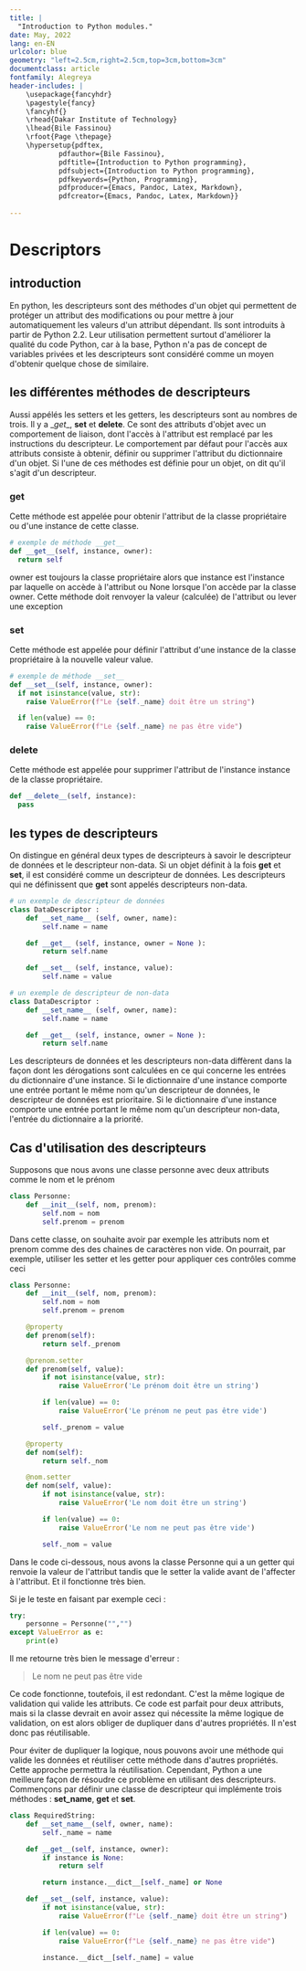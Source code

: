 ```yaml
---
title: |
  "Introduction to Python modules."
date: May, 2022
lang: en-EN
urlcolor: blue
geometry: "left=2.5cm,right=2.5cm,top=3cm,bottom=3cm"
documentclass: article
fontfamily: Alegreya
header-includes: |
    \usepackage{fancyhdr}
    \pagestyle{fancy}
    \fancyhf{}
    \rhead{Dakar Institute of Technology}
    \lhead{Bile Fassinou}
    \rfoot{Page \thepage}
    \hypersetup{pdftex,
            pdfauthor={Bile Fassinou},
            pdftitle={Introduction to Python programming},
            pdfsubject={Introduction to Python programming},
            pdfkeywords={Python, Programming},
            pdfproducer={Emacs, Pandoc, Latex, Markdown},
            pdfcreator={Emacs, Pandoc, Latex, Markdown}}
    
---
```


# Descriptors
## introduction
En python, les descripteurs sont des méthodes d'un objet qui permettent de protéger un attribut des modifications ou pour mettre à jour automatiquement les valeurs d'un attribut dépendant. Ils sont introduits à partir de Python 2.2. Leur utilisation permettent surtout d'améliorer la qualité du code Python, car à la base, Python n'a pas de concept de variables privées et les descripteurs sont considéré comme un moyen d'obtenir quelque chose de similaire.

## les différentes méthodes de descripteurs
Aussi appélés les setters et les getters, les descripteurs sont au nombres de trois. Il y a \__get__\, __set__ et __delete__.
Ce sont des attributs d'objet avec un comportement de liaison, dont l'accès à l'attribut est remplacé par les instructions du descripteur. Le comportement par défaut pour l'accès aux attributs consiste à obtenir, définir ou supprimer l'attribut du dictionnaire d'un objet. Si l'une de ces méthodes est définie pour un objet, on dit qu'il s'agit d'un descripteur.

### __get__
Cette méthode est appelée pour obtenir l'attribut de la classe propriétaire ou d'une instance de cette classe. 

```python
# exemple de méthode __get__
def __get__(self, instance, owner):
  return self 
```
owner est toujours la classe propriétaire alors que instance est l'instance par laquelle on accède à l'attribut ou None lorsque l'on accède par la classe owner. Cette méthode doit renvoyer la valeur (calculée) de l'attribut ou lever une exception 

### __set__
Cette méthode est appelée pour définir l'attribut d'une instance de la classe propriétaire à la nouvelle valeur value.

```python
# exemple de méthode __set__
def __set__(self, instance, owner):
  if not isinstance(value, str):
    raise ValueError(f"Le {self._name} doit être un string")

  if len(value) == 0:
    raise ValueError(f"Le {self._name} ne pas être vide")
```

### __delete__
Cette méthode est appelée pour supprimer l'attribut de l'instance instance de la classe propriétaire.

```python
def __delete__(self, instance):
  pass

```

## les types de descripteurs
On distingue en général deux types de descripteurs à savoir le descripteur de données et le descripteur non-data. Si un objet définit à la fois __get__ et __set__, il est considéré comme un descripteur de données. Les descripteurs qui ne définissent que __get__ sont appelés descripteurs non-data. 

```python
# un exemple de descripteur de données
class DataDescriptor : 
    def __set_name__ (self, owner, name): 
        self.name = name 

    def __get__ (self, instance, owner = None ): 
        return self.name 

    def __set__ (self, instance, value): 
        self.name = value
```

```python
# un exemple de descripteur de non-data
class DataDescriptor : 
    def __set_name__ (self, owner, name): 
        self.name = name 

    def __get__ (self, instance, owner = None ): 
        return self.name 
```
Les descripteurs de données et les descripteurs non-data diffèrent dans la façon dont les dérogations sont calculées en ce qui concerne les entrées du dictionnaire d'une instance. Si le dictionnaire d'une instance comporte une entrée portant le même nom qu'un descripteur de données, le descripteur de données est prioritaire. Si le dictionnaire d'une instance comporte une entrée portant le même nom qu'un descripteur non-data, l'entrée du dictionnaire a la priorité.

## Cas d'utilisation des descripteurs
Supposons que nous avons une classe personne avec deux attributs comme le nom et le prénom

```python
class Personne:
    def __init__(self, nom, prenom):
        self.nom = nom
        self.prenom = prenom
```
Dans cette classe, on souhaite avoir par exemple les attributs nom et prenom comme des des chaines de caractères non vide. On pourrait, par exemple, utiliser les setter et les getter pour appliquer ces contrôles comme ceci

```python
class Personne:
    def __init__(self, nom, prenom):
        self.nom = nom
        self.prenom = prenom

    @property
    def prenom(self):
        return self._prenom

    @prenom.setter
    def prenom(self, value):
        if not isinstance(value, str):
            raise ValueError('Le prénom doit être un string')

        if len(value) == 0:
            raise ValueError('Le prénom ne peut pas être vide')

        self._prenom = value

    @property
    def nom(self):
        return self._nom

    @nom.setter
    def nom(self, value):
        if not isinstance(value, str):
            raise ValueError('Le nom doit être un string')

        if len(value) == 0:
            raise ValueError('Le nom ne peut pas être vide')

        self._nom = value
```
Dans le code ci-dessous, nous avons la classe Personne qui a un getter qui renvoie la valeur de l'attribut tandis que le setter la valide avant de l'affecter à l'attribut. Et il fonctionne très bien. 

Si je le teste en faisant par exemple ceci : 

```python
try:
    personne = Personne("","")
except ValueError as e:
    print(e)
```
Il me retourne très bien le message d'erreur :

> Le nom ne peut pas être vide

Ce code fonctionne, toutefois, il est redondant. C'est la même logique de validation qui valide les attributs. Ce code est parfait pour deux attributs, mais si la classe devrait en avoir assez qui nécessite la même logique de validation, on est alors obliger de dupliquer dans d'autres propriétés. Il n'est donc pas réutilisable. 

Pour éviter de dupliquer la logique, nous pouvons avoir une méthode qui valide les données et réutiliser cette méthode dans d'autres propriétés. Cette approche permettra la réutilisation. Cependant, Python a une meilleure façon de résoudre ce problème en utilisant des descripteurs. Commençons par définir une classe de descripteur qui implémente trois méthodes : __set_name__, __get__ et __set__.

```python
class RequiredString:
    def __set_name__(self, owner, name):
        self._name = name

    def __get__(self, instance, owner):
        if instance is None:
            return self

        return instance.__dict__[self._name] or None

    def __set__(self, instance, value):
        if not isinstance(value, str):
            raise ValueError(f"Le {self._name} doit être un string")

        if len(value) == 0:
            raise ValueError(f"Le {self._name} ne pas être vide")

        instance.__dict__[self._name] = value
```
